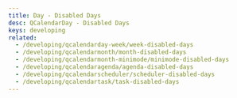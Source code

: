 ```yaml
---
title: Day - Disabled Days
desc: QCalendarDay - Disabled Days
keys: developing
related:
  - /developing/qcalendarday-week/week-disabled-days
  - /developing/qcalendarmonth/month-disabled-days
  - /developing/qcalendarmonth-minimode/minimode-disabled-days
  - /developing/qcalendaragenda/agenda-disabled-days
  - /developing/qcalendarscheduler/scheduler-disabled-days
  - /developing/qcalendartask/task-disabled-days
---
```


<example-viewer
  title="Disabled Days"
  file="DayDisabledDays"
  codepen-title="QCalendarDay"
/>
